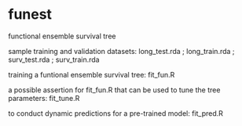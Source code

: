 # funest
functional ensemble survival tree

sample training and validation datasets:
long_test.rda ; long_train.rda ; surv_test.rda ; surv_train.rda

training a funtional ensemble survival tree:
fit_fun.R

a possible assertion for fit_fun.R that can be used to tune the tree parameters:
fit_tune.R

to conduct dynamic predictions for a pre-trained model: 
fit_pred.R
